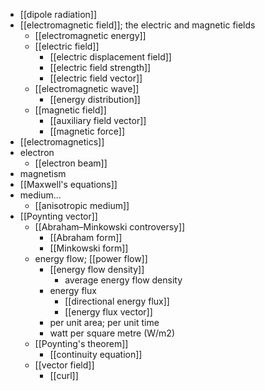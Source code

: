 - [[dipole radiation]]
- [[electromagnetic field]]; the electric and magnetic fields
    - [[electromagnetic energy]]
    - [[electric field]]
        - [[electric displacement field]]
        - [[electric field strength]]
        - [[electric field vector]]
    - [[electromagnetic wave]]
        - [[energy distribution]]
    - [[magnetic field]]
        - [[auxiliary field vector]]
        - [[magnetic force]]
- [[electromagnetics]]
- electron
    - [[electron beam]]
- magnetism
- [[Maxwell's equations]]
- medium...
    - [[anisotropic medium]]
- [[Poynting vector]]
    - [[Abraham–Minkowski controversy]]
        - [[Abraham form]]
        - [[Minkowski form]]
    - energy flow; [[power flow]]
        - [[energy flow density]]
            - average energy flow density
        - energy flux
            - [[directional energy flux]]
            - [[energy flux vector]]
        - per unit area; per unit time
        - watt per square metre (W/m2)
    - [[Poynting's theorem]]
        - [[continuity equation]]
    - [[vector field]]
        - [[curl]]
